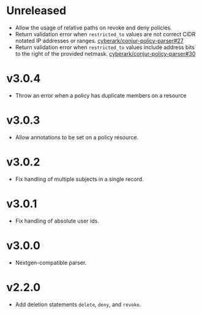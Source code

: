 # Unreleased
* Allow the usage of relative paths on revoke and deny policies.
* Return validation error when `restricted_to` values are not correct CIDR
  notated IP addresses or ranges.
  [cyberark/conjur-policy-parser#27](https://github.com/cyberark/conjur-policy-parser/issues/27)
* Return validation error when `restricted_to` values include address bits to the
  right of the provided netmask.
  [cyberark/conjur-policy-parser#30](https://github.com/cyberark/conjur-policy-parser/issues/30) 

# v3.0.4
* Throw an error when a policy has duplicate members on a resource 

# v3.0.3
* Allow annotations to be set on a policy resource.

# v3.0.2

* Fix handling of multiple subjects in a single record.

# v3.0.1

* Fix handling of absolute user ids.

# v3.0.0

* Nextgen-compatible parser.

# v2.2.0

* Add deletion statements `delete`, `deny`, and `revoke`.

